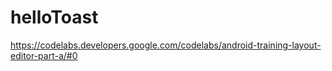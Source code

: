# helloToast
https://codelabs.developers.google.com/codelabs/android-training-layout-editor-part-a/#0
